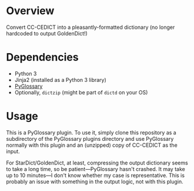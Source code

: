 # Overview

Convert CC-CEDICT into a pleasantly-formatted dictionary (no longer hardcoded
to output GoldenDict!)

# Dependencies

- Python 3
- Jinja2 (installed as a Python 3 library)
- [PyGlossary](https://github.com/ilius/pyglossary)
- Optionally, `dictzip` (might be part of `dictd` on your OS)

# Usage

This is a PyGlossary plugin. To use it, simply clone this repository as a
subdirectory of the PyGlossary plugins directory and use PyGlossary normally
with this plugin and an (unzipped) copy of CC-CEDICT as the input.

For StarDict/GoldenDict, at least, compressing the output dictionary seems to
take a long time, so be patient—PyGlossary hasn't crashed. It may take up to 10
minutes—I don't know whether my case is representative. This is probably an
issue with something in the output logic, not with this plugin.

